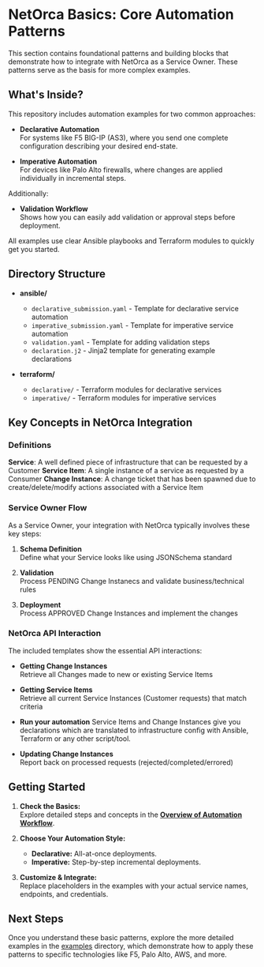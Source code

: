 # NetOrca Basics: Core Automation Patterns

This section contains foundational patterns and building blocks that demonstrate how to integrate with NetOrca as a Service Owner. These patterns serve as the basis for more complex examples.

## What's Inside?

This repository includes automation examples for two common approaches:

- **Declarative Automation**  
  For systems like F5 BIG-IP (AS3), where you send one complete configuration describing your desired end-state.

- **Imperative Automation**  
  For devices like Palo Alto firewalls, where changes are applied individually in incremental steps.

Additionally:

- **Validation Workflow**  
  Shows how you can easily add validation or approval steps before deployment.

All examples use clear Ansible playbooks and Terraform modules to quickly get you started.

## Directory Structure

- **ansible/**
  - `declarative_submission.yaml` - Template for declarative service automation
  - `imperative_submission.yaml` - Template for imperative service automation  
  - `validation.yaml` - Template for adding validation steps
  - `declaration.j2` - Jinja2 template for generating example declarations

- **terraform/**
  - `declarative/` - Terraform modules for declarative services
  - `imperative/` - Terraform modules for imperative services

## Key Concepts in NetOrca Integration
### Definitions
**Service**: A well defined piece of infrastructure that can be requested	by a Customer
**Service Item**: A single instance of a service as requested by a Consumer
**Change Instance**: A change ticket that has been spawned due to create/delete/modify actions associated with a Service Item

### Service Owner Flow
As a Service Owner, your integration with NetOrca typically involves these key steps:

1. **Schema Definition**  
   Define what your Service looks like using JSONSchema standard

2. **Validation**  
   Process PENDING Change Instanecs and validate business/technical rules

3. **Deployment**  
   Process APPROVED Change Instances and implement the changes


### NetOrca API Interaction
The included templates show the essential API interactions:
- **Getting Change Instances**  
  Retrieve all Changes made to new or existing Service Items

- **Getting Service Items**  
  Retrieve all current Service Instances (Customer requests) that match criteria

- **Run your automation**
  Service Items and Change Instances give you declarations which are translated to infrastructure config with Ansible, Terraform or any other script/tool.

- **Updating Change Instances**  
  Report back on processed requests (rejected/completed/errored)

## Getting Started

1. **Check the Basics:**  
   Explore detailed steps and concepts in the **[Overview of Automation Workflow](../README.md)**.

2. **Choose Your Automation Style:**  
   - **Declarative:** All-at-once deployments.
   - **Imperative:** Step-by-step incremental deployments.

3. **Customize & Integrate:**  
   Replace placeholders in the examples with your actual service names, endpoints, and credentials.

## Next Steps

Once you understand these basic patterns, explore the more detailed examples in the [examples](../examples/) directory, which demonstrate how to apply these patterns to specific technologies like F5, Palo Alto, AWS, and more.
